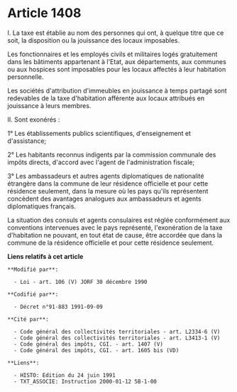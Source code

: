 # Article 1408

I. La taxe est établie au nom des personnes qui ont, à quelque titre que ce soit, la disposition ou la jouissance des locaux
imposables.

Les fonctionnaires et les employés civils et militaires logés gratuitement dans les bâtiments appartenant à l'Etat, aux
départements, aux communes ou aux hospices sont imposables pour les locaux affectés à leur habitation personnelle.

Les sociétés d'attribution d'immeubles en jouissance à temps partagé sont redevables de la taxe d'habitation afférente aux
locaux attribués en jouissance à leurs membres.

II. Sont exonérés :

1° Les établissements publics scientifiques, d'enseignement et d'assistance;

2° Les habitants reconnus indigents par la commission communale des impôts directs, d'accord avec l'agent de l'administration
fiscale;

3° Les ambassadeurs et autres agents diplomatiques de nationalité étrangère dans la commune de leur résidence officielle et
pour cette résidence seulement, dans la mesure où les pays qu'ils représentent concèdent des avantages analogues aux
ambassadeurs et agents diplomatiques français.

La situation des consuls et agents consulaires est réglée conformément aux conventions intervenues avec le pays représenté,
l'exonération de la taxe d'habitation ne pouvant, en tout état de cause, être accordée que dans la commune de la résidence
officielle et pour cette résidence seulement.

**Liens relatifs à cet article**

	**Modifié par**:

	  - Loi - art. 106 (V) JORF 30 décembre 1990

	**Codifié par**:

	  - Décret n°91-883 1991-09-09

	**Cité par**:

	  - Code général des collectivités territoriales - art. L2334-6 (V)
	  - Code général des collectivités territoriales - art. L3413-1 (V)
	  - Code général des impôts, CGI. - art. 1407 (V)
	  - Code général des impôts, CGI. - art. 1605 bis (VD)

	**Liens**:

	  - HISTO: Edition du 24 juin 1991
	  - TXT_ASSOCIE: Instruction 2000-01-12 5B-1-00
